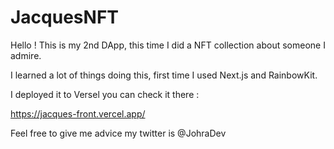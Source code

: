 # JacquesNFT

Hello ! This is my 2nd DApp, this time I did a NFT collection about someone I admire.

I learned a lot of things doing this, first time I used Next.js and RainbowKit.

I deployed it to Versel you can check it there :

https://jacques-front.vercel.app/

Feel free to give me advice my twitter is @JohraDev
